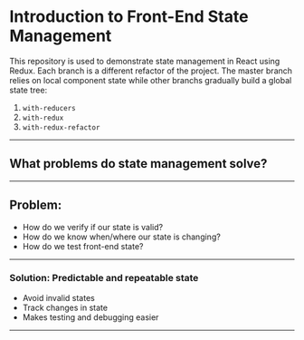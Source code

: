 # Introduction to Front-End State Management

This repository is used to demonstrate state management in React using Redux. Each branch is a different refactor of the project. The master branch relies on local component state while other branchs gradually build a global state tree:
1. `with-reducers`
2. `with-redux`
3. `with-redux-refactor`

---

## What problems do state management solve?

---

## Problem:
- How do we verify if our state is valid?
- How do we know when/where our state is changing?
- How do we test front-end state?

---

### Solution: Predictable and repeatable state
- Avoid invalid states
- Track changes in state
- Makes testing and debugging easier

---
